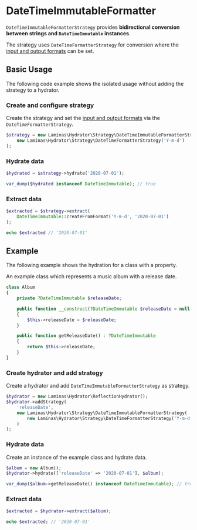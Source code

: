 # DateTimeImmutableFormatter

`DateTimeImmutableFormatterStrategy` provides **bidirectional conversion between
strings and `DateTimeImmutable` instances**.

The strategy uses `DateTimeFormatterStrategy` for conversion where the
[input and output formats](../strategy.md#laminas-hydrator-strategy-datetimeformatterstrategy)
can be set.

## Basic Usage

The following code example shows the isolated usage without adding the strategy
to a hydrator.

### Create and configure strategy

Create the strategy and set the [input and output formats](../strategy.md#laminas-hydrator-strategy-datetimeformatterstrategy)
via the `DateTimeFormatterStrategy`.

```php
$strategy = new Laminas\Hydrator\Strategy\DateTimeImmutableFormatterStrategy(
    new Laminas\Hydrator\Strategy\DateTimeFormatterStrategy('Y-m-d')
);
```

### Hydrate data

```php
$hydrated = $strategy->hydrate('2020-07-01');

var_dump($hydrated instanceof DateTimeImmutable); // true
```

### Extract data

```php
$extracted = $strategy->extract(
    DateTimeImmutable::createFromFormat('Y-m-d', '2020-07-01')
);

echo $extracted // '2020-07-01'
```

## Example

The following example shows the hydration for a class with a property.

An example class which represents a music album with a release date.

```php
class Album
{
    private ?DateTimeImmutable $releaseDate;

    public function __construct(?DateTimeImmutable $releaseDate = null)
    {
        $this->releaseDate = $releaseDate;
    }

    public function getReleaseDate() : ?DateTimeImmutable
    {
        return $this->releaseDate;
    }
}
```

### Create hydrator and add strategy

Create a hydrator and add `DateTimeImmutableFormatterStrategy` as strategy.

```php
$hydrator = new Laminas\Hydrator\ReflectionHydrator();
$hydrator->addStrategy(
    'releaseDate',
    new Laminas\Hydrator\Strategy\DateTimeImmutableFormatterStrategy(
        new Laminas\Hydrator\Strategy\DateTimeFormatterStrategy('Y-m-d')
    )
);
```

### Hydrate data

Create an instance of the example class and hydrate data.

```php
$album = new Album();
$hydrator->hydrate(['releaseDate' => '2020-07-01'], $album);

var_dump($album->getReleaseDate() instanceof DateTimeImmutable); // true
```

### Extract data

```php
$extracted = $hydrator->extract($album);

echo $extracted; // '2020-07-01'
```
